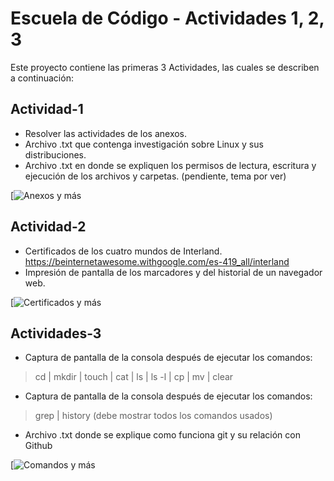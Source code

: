 # Escuela de Código - Actividades 1, 2, 3

Este proyecto contiene las primeras 3 Actividades, las cuales se describen a continuación:

## Actividad-1
- Resolver las actividades de los anexos.
- Archivo .txt que contenga investigación sobre Linux y sus distribuciones.
- Archivo .txt en donde se expliquen los permisos de lectura, escritura y ejecución de los archivos y carpetas.  (pendiente, tema por ver)


[![Anexos y más](https://user-images.githubusercontent.com/32878468/132118232-6dc80cc8-2661-4a33-8be6-d8fdb799090b.png)

## Actividad-2
- Certificados de los cuatro mundos de Interland.    https://beinternetawesome.withgoogle.com/es-419_all/interland
- Impresión de pantalla de los marcadores y del historial de un navegador web.

[![Certificados y más](https://user-images.githubusercontent.com/32878468/132118182-d016b1d5-02c6-4777-8a66-e50a492b03f5.png)

## Actividades-3
- Captura de pantalla de la consola después de ejecutar los comandos:
> cd |
> mkdir |
> touch |
> cat |
> ls |
> ls -l |
> cp |
> mv |
> clear
- Captura de pantalla de la consola después de ejecutar los comandos:
> grep |
> history (debe mostrar todos los comandos usados)
- Archivo .txt donde se explique como funciona git y su relación con Github

[![Comandos y más](https://user-images.githubusercontent.com/32878468/132118256-a7acd3ef-e880-45b6-a18c-8e0ecb174403.png)
